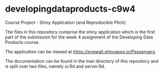 # developingdataproducts-c9w4
Course Project - Shiny Application (and Reproducible Pitch)

The files in this repository comprise the shiny application which is the first part of the submission for the week 4 
assignment of the Developing Data Products course.

The application can be viewed at https://pnewall.shinyapps.io/Passengers

The documentation can be found in the man directory of this repository and is split over two files, namely ui.Rd 
and server.Rd.
